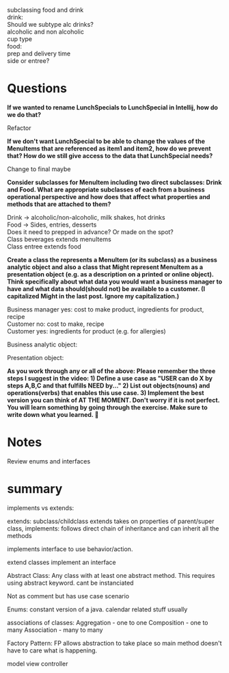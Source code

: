subclassing food and drink  
drink:  
Should we subtype alc drinks?  
alcoholic and non alcoholic  
cup type  
food:  
prep and delivery time  
side or entree?

# Questions

__If we wanted to rename LunchSpecials to LunchSpecial in Intellij, how do we do that?__

Refactor

__If we don't want LunchSpecial to be able to change the values of the MenuItems that are referenced as item1 and item2,
how do we prevent that? How do we still give access to the data that LunchSpecial needs?__

Change to final maybe

__Consider subclasses for MenuItem including two direct subclasses: Drink and Food. What are appropriate subclasses of
each from a business operational perspective and how does that affect what properties and methods that are attached to
them?__

Drink -> alcoholic/non-alcoholic, milk shakes, hot drinks  
Food -> Sides, entries, desserts  
Does it need to prepped in advance? Or made on the spot?  
Class beverages extends menuItems   
Class entree extends food

__Create a class the represents a MenuItem (or its subclass) as a business analytic object and also a class that Might
represent MenuItem as a presentation object (e.g. as a description on a printed or online object). Think specifically
about what data you would want a business manager to have and what data should(should not) be available to a customer.
(I capitalized Might in the last post. Ignore my capitalization.)__

Business manager yes: cost to make product, ingredients for product, recipe  
Customer no: cost to make, recipe  
Customer yes: ingredients for product (e.g. for allergies)

Business analytic object:

Presentation object:

__As you work through any or all of the above: Please remember the three steps I suggest in the video: 1) Define a use
case as "USER can do X by steps A,B,C and that fulfills NEED by..." 2) List out objects(nouns) and operations(verbs)
that enables this use case. 3) Implement the best version you can think of AT THE MOMENT. Don't worry if it is not
perfect. You will learn something by going through the exercise. Make sure to write down what you learned. 🙂__

# Notes

Review enums and interfaces

# summary

implements vs extends:

extends: subclass/childclass extends takes on properties of parent/super class, implements: follows direct chain of
inheritance and can inherit all the methods

implements interface to use behavior/action.

extend classes implement an interface

Abstract Class:
Any class with at least one abstract method. This requires using abstract keyword. cant be instanciated

Not as comment but has use case scenario

Enums:
constant version of a java. calendar related stuff usually

associations of classes:
Aggregation - one to one Composition - one to many Association - many to many

Factory Pattern:
FP allows abstraction to take place so main method doesn't have to care what is happening.

model view controller

